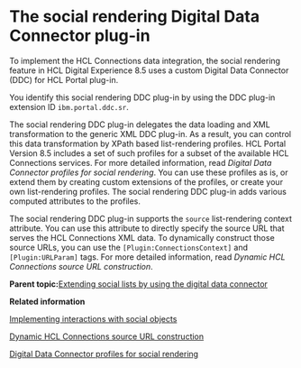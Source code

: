 # The social rendering Digital Data Connector plug-in

To implement the HCL Connections data integration, the social rendering feature in HCL Digital Experience 8.5 uses a custom Digital Data Connector \(DDC\) for HCL Portal plug-in.

You identify this social rendering DDC plug-in by using the DDC plug-in extension ID `ibm.portal.ddc.sr`.

The social rendering DDC plug-in delegates the data loading and XML transformation to the generic XML DDC plug-in. As a result, you can control this data transformation by XPath based list-rendering profiles. HCL Portal Version 8.5 includes a set of such profiles for a subset of the available HCL Connections services. For more detailed information, read *Digital Data Connector profiles for social rendering*. You can use these profiles as is, or extend them by creating custom extensions of the profiles, or create your own list-rendering profiles. The social rendering DDC plug-in adds various computed attributes to the profiles.

The social rendering DDC plug-in supports the `source` list-rendering context attribute. You can use this attribute to directly specify the source URL that serves the HCL Connections XML data. To dynamically construct those source URLs, you can use the `[Plugin:ConnectionsContext]` and `[Plugin:URLParam]` tags. For more detailed information, read *Dynamic HCL Connections source URL construction*.

**Parent topic:**[Extending social lists by using the digital data connector](../social/soc_rendr_xtnd_sl_by_plrf.md)

**Related information**  


[Implementing interactions with social objects](../wcm/wcm_dev_impl_intrax_soc_objects.md)

[Dynamic HCL Connections source URL construction](../social/soc_rendr_dyn_conn_srcurl_cnstrct.md)

[Digital Data Connector profiles for social rendering](../social/soc_rendr_lst_rndr_prfls.md)

